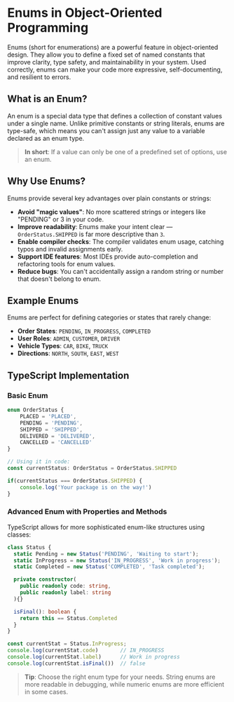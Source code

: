 # Enums in Object-Oriented Programming

Enums (short for enumerations) are a powerful feature in object-oriented design. 
They allow you to define a fixed set of named constants that improve clarity, type safety, and maintainability in your system.
Used correctly, enums can make your code more expressive, self-documenting, and resilient to errors.

## What is an Enum?

An enum is a special data type that defines a collection of constant values under a single name. Unlike primitive constants or string literals, enums are type-safe, which means you can't assign just any value to a variable declared as an enum type.

> **In short**: If a value can only be one of a predefined set of options, use an enum.

## Why Use Enums?

Enums provide several key advantages over plain constants or strings:

* **Avoid "magic values"**: No more scattered strings or integers like "PENDING" or 3 in your code.
* **Improve readability**: Enums make your intent clear — `OrderStatus.SHIPPED` is far more descriptive than `3`.
* **Enable compiler checks**: The compiler validates enum usage, catching typos and invalid assignments early.
* **Support IDE features**: Most IDEs provide auto-completion and refactoring tools for enum values.
* **Reduce bugs**: You can't accidentally assign a random string or number that doesn't belong to enum.

## Example Enums

Enums are perfect for defining categories or states that rarely change:

* **Order States**: `PENDING`, `IN_PROGRESS`, `COMPLETED`
* **User Roles**: `ADMIN`, `CUSTOMER`, `DRIVER`
* **Vehicle Types**: `CAR`, `BIKE`, `TRUCK`
* **Directions**: `NORTH`, `SOUTH`, `EAST`, `WEST`

## TypeScript Implementation

### Basic Enum

```typescript
enum OrderStatus {
    PLACED = 'PLACED',
    PENDING = 'PENDING',
    SHIPPED = 'SHIPPED',
    DELIVERED = 'DELIVERED',
    CANCELLED = 'CANCELLED'
}

// Using it in code:
const currentStatus: OrderStatus = OrderStatus.SHIPPED

if(currentStatus === OrderStatus.SHIPPED) {
    console.log('Your package is on the way!')
}
```

### Advanced Enum with Properties and Methods

TypeScript allows for more sophisticated enum-like structures using classes:

```typescript
class Status {
  static Pending = new Status('PENDING', 'Waiting to start');
  static InProgress = new Status('IN_PROGRESS', 'Work in progress');
  static Completed = new Status('COMPLETED', 'Task completed');

  private constructor(
    public readonly code: string,
    public readonly label: string
  ){}

  isFinal(): boolean {
    return this == Status.Completed
  }
}

const currentStat = Status.InProgress;
console.log(currentStat.code)       // IN_PROGRESS
console.log(currentStat.label)      // Work in progress
console.log(currentStat.isFinal())  // false
```

> **Tip**: Choose the right enum type for your needs. String enums are more readable in debugging, while numeric enums are more efficient in some cases.
